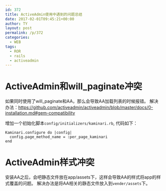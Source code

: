 ```yaml
---
id: 372
title: ActiveAdmin使用中遇到的问题总结
date: 2017-02-01T09:45:21+00:00
author: TY
layout: post
permalink: /p/372
categories:
  - WEB
tags:
  - ROR
  - rails
  - activeadmin
---
```


# ActiveAdmin和will_paginate冲突

如果同时使用了will_paginate和AA，那么会导致AA加载列表的时候报错。
解决办法：https://github.com/activeadmin/activeadmin/blob/master/docs/0-installation.md#gem-compatibility

增加一个初始化脚本```config/initializers/kaminari.rb```, 代码如下：

```
Kaminari.configure do |config|
  config.page_method_name = :per_page_kaminari
end
```

# ActiveAdmin样式冲突

安装AA之后，会吧静态文件放在app/assets下，这样会导致AA的样式将app的样式覆盖的问题。
解决办法是将AA相关的静态文件放入到```vender/assets```下。

